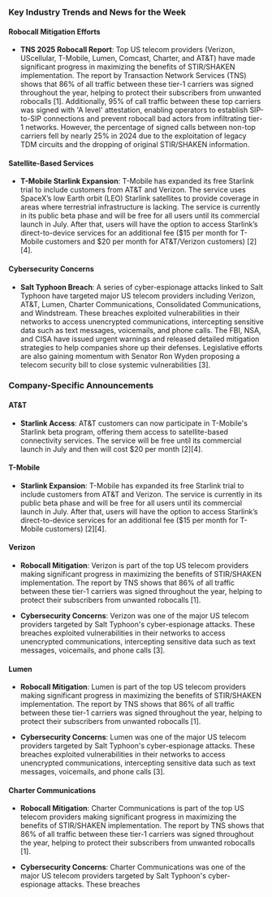 ### Key Industry Trends and News for the Week

#### Robocall Mitigation Efforts
- **TNS 2025 Robocall Report**: Top US telecom providers (Verizon, UScellular, T-Mobile, Lumen, Comcast, Charter, and AT&T) have made significant progress in maximizing the benefits of STIR/SHAKEN implementation. The report by Transaction Network Services (TNS) shows that 86% of all traffic between these tier-1 carriers was signed throughout the year, helping to protect their subscribers from unwanted robocalls [1]. Additionally, 95% of call traffic between these top carriers was signed with 'A level' attestation, enabling operators to establish SIP-to-SIP connections and prevent robocall bad actors from infiltrating tier-1 networks. However, the percentage of signed calls between non-top carriers fell by nearly 25% in 2024 due to the exploitation of legacy TDM circuits and the dropping of original STIR/SHAKEN information.

#### Satellite-Based Services
- **T-Mobile Starlink Expansion**: T-Mobile has expanded its free Starlink trial to include customers from AT&T and Verizon. The service uses SpaceX’s low Earth orbit (LEO) Starlink satellites to provide coverage in areas where terrestrial infrastructure is lacking. The service is currently in its public beta phase and will be free for all users until its commercial launch in July. After that, users will have the option to access Starlink’s direct-to-device services for an additional fee ($15 per month for T-Mobile customers and $20 per month for AT&T/Verizon customers) [2][4].

#### Cybersecurity Concerns
- **Salt Typhoon Breach**: A series of cyber-espionage attacks linked to Salt Typhoon have targeted major US telecom providers including Verizon, AT&T, Lumen, Charter Communications, Consolidated Communications, and Windstream. These breaches exploited vulnerabilities in their networks to access unencrypted communications, intercepting sensitive data such as text messages, voicemails, and phone calls. The FBI, NSA, and CISA have issued urgent warnings and released detailed mitigation strategies to help companies shore up their defenses. Legislative efforts are also gaining momentum with Senator Ron Wyden proposing a telecom security bill to close systemic vulnerabilities [3].

### Company-Specific Announcements

#### AT&T
- **Starlink Access**: AT&T customers can now participate in T-Mobile's Starlink beta program, offering them access to satellite-based connectivity services. The service will be free until its commercial launch in July and then will cost $20 per month [2][4].

#### T-Mobile
- **Starlink Expansion**: T-Mobile has expanded its free Starlink trial to include customers from AT&T and Verizon. The service is currently in its public beta phase and will be free for all users until its commercial launch in July. After that, users will have the option to access Starlink’s direct-to-device services for an additional fee ($15 per month for T-Mobile customers) [2][4].
  
#### Verizon
- **Robocall Mitigation**: Verizon is part of the top US telecom providers making significant progress in maximizing the benefits of STIR/SHAKEN implementation. The report by TNS shows that 86% of all traffic between these tier-1 carriers was signed throughout the year, helping to protect their subscribers from unwanted robocalls [1].
  
- **Cybersecurity Concerns**: Verizon was one of the major US telecom providers targeted by Salt Typhoon's cyber-espionage attacks. These breaches exploited vulnerabilities in their networks to access unencrypted communications, intercepting sensitive data such as text messages, voicemails, and phone calls [3].

#### Lumen
- **Robocall Mitigation**: Lumen is part of the top US telecom providers making significant progress in maximizing the benefits of STIR/SHAKEN implementation. The report by TNS shows that 86% of all traffic between these tier-1 carriers was signed throughout the year, helping to protect their subscribers from unwanted robocalls [1].
  
- **Cybersecurity Concerns**: Lumen was one of the major US telecom providers targeted by Salt Typhoon's cyber-espionage attacks. These breaches exploited vulnerabilities in their networks to access unencrypted communications, intercepting sensitive data such as text messages, voicemails, and phone calls [3].

#### Charter Communications
- **Robocall Mitigation**: Charter Communications is part of the top US telecom providers making significant progress in maximizing the benefits of STIR/SHAKEN implementation. The report by TNS shows that 86% of all traffic between these tier-1 carriers was signed throughout the year, helping to protect their subscribers from unwanted robocalls [1].
  
- **Cybersecurity Concerns**: Charter Communications was one of the major US telecom providers targeted by Salt Typhoon's cyber-espionage attacks. These breaches